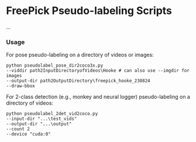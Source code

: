 # FreePick Pseudo-labeling Scripts

...

### Usage
For pose pseudo-labeling on a directory of videos or images:
```
python pseudolabel_pose_dir2coco3x.py
--viddir path2InputDirectoryofVideos\Hooke # can also use --imgdir for images
--output-dir path2OutputDirectory\freepick_hooke_230824
--draw-bbox
```

For 2-class detection (e.g., monkey and neural logger) pseudo-labeling on a directory of videos:
```
python pseudolabel_2det_vid2coco.py
--input-dir "...\test_vids"
--output-dir "...\output"
--count 2
--device "cuda:0"
```
